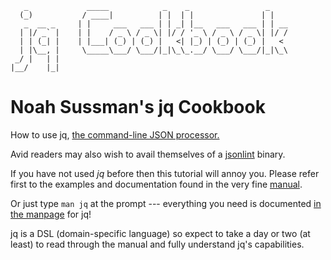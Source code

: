        _             _____            _    _                 _
      (_)           / ____|          | |  | |               | |
       _  __ _     | |     ___   ___ | | _| |__   ___   ___ | | __
      | |/ _` |    | |    / _ \ / _ \| |/ / '_ \ / _ \ / _ \| |/ /
      | | (_| |    | |___| (_) | (_) |   <| |_) | (_) | (_) |   <
      | |\__, |     \_____\___/ \___/|_|\_\_.__/ \___/ \___/|_|\_\
     _/ |   | |
    |__/    |_|


Noah Sussman's jq Cookbook
===========

How to use jq, [the command-line JSON processor.](http://stedolan.github.io/jq/)

Avid readers may also wish to avail themselves of a
[jsonlint](https://github.com/zaach/jsonlint) binary.

If you have not used *jq* before then this tutorial will annoy
you. Please refer first to the examples and documentation found in the
very fine [manual](http://stedolan.github.io/jq/manual/).

Or just type `man jq` at the prompt --- everything you need is
documented <a href="http://infiniteundo.com/post/80891241176/how-to-read-a-manpage" >in the manpage</a>
for jq!

jq is a DSL (domain-specific language) so expect to take a day or two
(at least) to read through the manual and fully understand jq's
capabilities.
